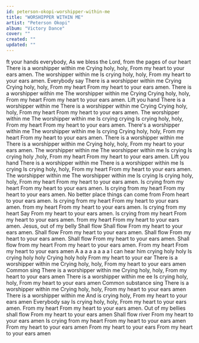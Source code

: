 ```yaml
---
id: peterson-okopi-worshipper-within-me
title: "WORSHIPPER WITHIN ME"
artist: "Peterson Okopi"
album: "Victory Dance"
cover: ""
created: ""
updated: ""
---
```


ft your hands everybody,
As we bless the Lord, from the pages of our heart
There is a worshipper within me
Crying holy, holy,
From my heart to your ears amen.
The worshipper within me
Is crying holy, holy,
From my heart to your ears amen.
Everybody say
There is a worshipper within me
Crying
Crying holy, holy,
From my heart
From my heart to your ears amen.
There is a worshipper within me
The worshipper within me
Crying
Crying holy, holy,
From my heart
From my heart to your ears amen.
Lift you hand
There is a worshipper within me
There is a worshipper within me
Crying
Crying holy, holy,
From my heart
From my heart to your ears amen.
The worshipper within me
The worshipper within me
Is crying crying
Is crying holy, holy,
From my heart
From my heart to your ears amen.
There's a worshipper within me
The worshipper within me
Is crying
Crying holy, holy,
From my heart
From my heart to your ears amen.
There is a worshipper within me
There is a worshipper within me
Crying holy, holy,
From my heart to your ears amen.
The worshipper within me
The worshipper within me
Is crying
Is crying holy ,holy,
From my heart
From my heart to your ears amen.
Lift you hand
There is a worshipper within me
There is a worshipper within me
Is crying
Is crying holy, holy,
From my heart
From my heart to your ears amen.
The worshipper within me
The worshipper within me
Is crying
Is crying holy, holy,
From my heart
From my heart to your ears amen.
Is crying from  my heart
From my heart to your ears amen.
Is crying from  my heart
From my heart to your ears amen.
No better place things can come from
From heart to your ears amen.
Is crying from  my heart
From my heart to your ears amen.
from  my heart
From my heart to your ears amen.
Is crying from  my heart
Say
From my heart to your ears amen.
Is crying from  my heart
From my heart to your ears amen.
from  my heart
From my heart to your ears amen.
Jesus, out of my belly Shall flow Shall flow
From my heart to your ears amen.
Shall flow
From my heart to your ears amen.
Shall flow
From my heart to your ears amen.
Shall flow
From my heart to your ears amen.
Shall flow from my heart
From my heart to your ears amen.
From my heart
From my heart to your ears amen
A a a a a a a a
I can hear him crying holy holy
Is crying holy holy
Crying holy holy
From my heart to your ear
There is a worshipper within me
Crying holy, holy,
From my heart to your ears amen
Common sing
There is a worshipper within me
Crying holy, holy,
From my heart to your ears amen
There is a worshipper within me ee
Is crying holy, holy,
From my heart to your ears amen
Common substance sing
There is a worshipper within me
Crying holy, holy,
From my heart to your ears amen
There is a worshipper within me
And is crying holy,
From my heart to your ears amen
Everybody say
Is crying holy, holy,
From my heart to your ears amen.
From my heart
From my heart to your ears amen.
Out of my bellies shall flow
From my heart to your ears amen
Shall flow river
From my heart to your ears amen
Is crying from my heart
From my heart to your ears amen
From my heart to your ears amen
From my heart to your ears
From my heart to your ears amen